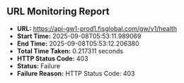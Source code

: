 ## URL Monitoring Report

- **URL:** https://api-gw1-prod1.fisglobal.com/gw/v1/health
- **Start Time:** 2025-09-08T05:53:11.989069
- **End Time:** 2025-09-08T05:53:12.206380
- **Total Time Taken:** 0.217311 seconds
- **HTTP Status Code:** 403
- **Status:** Failure
- **Failure Reason:** HTTP Status Code: 403
